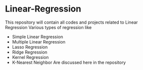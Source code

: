 # Linear-Regression
This repository will contain all codes and projects related to Linear Regression
Various types of regression like 
- Simple Linear Regression 
- Multiple Linear Regression 
- Lasso Regression 
- Ridge Regression 
- Kernel Regression 
- K-Nearest Neighbor 
Are discussed here in the repository 
